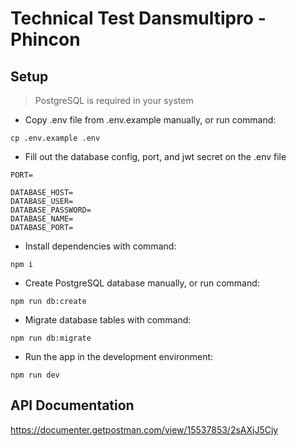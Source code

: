 # Technical Test Dansmultipro - Phincon

## Setup

> PostgreSQL is required in your system

- Copy .env file from .env.example manually, or run command:

```
cp .env.example .env
```

- Fill out the database config, port, and jwt secret on the .env file

```
PORT=

DATABASE_HOST=
DATABASE_USER=
DATABASE_PASSWORD=
DATABASE_NAME=
DATABASE_PORT=
```

- Install dependencies with command:

```
npm i
```

- Create PostgreSQL database manually, or run command:

```
npm run db:create
```

- Migrate database tables with command:

```
npm run db:migrate
```

- Run the app in the development environment:

```
npm run dev
```

## API Documentation

https://documenter.getpostman.com/view/15537853/2sAXjJ5Cjy
